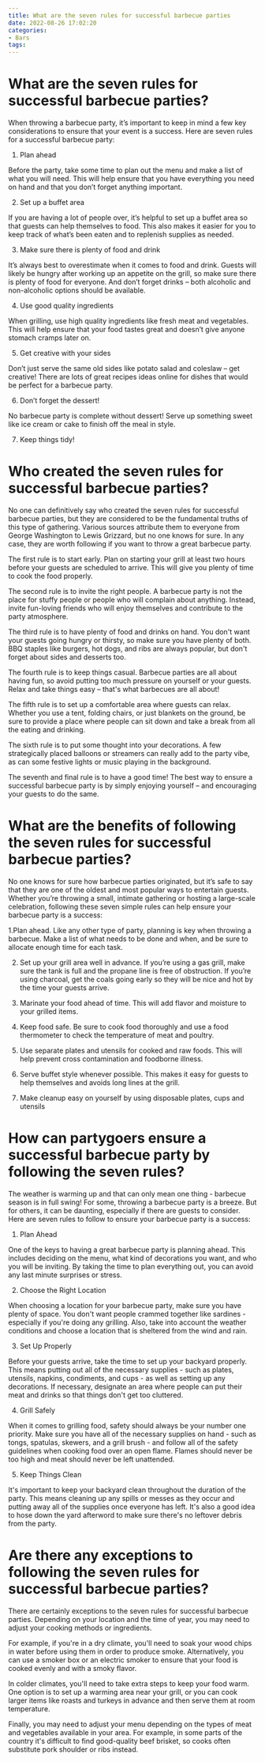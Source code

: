 ```yaml
---
title: What are the seven rules for successful barbecue parties
date: 2022-08-26 17:02:20
categories:
- Bars
tags:
---
```



#  What are the seven rules for successful barbecue parties?

When throwing a barbecue party, it’s important to keep in mind a few key considerations to ensure that your event is a success. Here are seven rules for a successful barbecue party:

1. Plan ahead

Before the party, take some time to plan out the menu and make a list of what you will need. This will help ensure that you have everything you need on hand and that you don’t forget anything important.

2. Set up a buffet area

If you are having a lot of people over, it’s helpful to set up a buffet area so that guests can help themselves to food. This also makes it easier for you to keep track of what’s been eaten and to replenish supplies as needed.

3. Make sure there is plenty of food and drink

It’s always best to overestimate when it comes to food and drink. Guests will likely be hungry after working up an appetite on the grill, so make sure there is plenty of food for everyone. And don’t forget drinks – both alcoholic and non-alcoholic options should be available.

4. Use good quality ingredients

When grilling, use high quality ingredients like fresh meat and vegetables. This will help ensure that your food tastes great and doesn’t give anyone stomach cramps later on.

5. Get creative with your sides

Don’t just serve the same old sides like potato salad and coleslaw – get creative! There are lots of great recipes ideas online for dishes that would be perfect for a barbecue party.

6. Don’t forget the dessert!

No barbecue party is complete without dessert! Serve up something sweet like ice cream or cake to finish off the meal in style.


7) Keep things tidy!

#  Who created the seven rules for successful barbecue parties?

No one can definitively say who created the seven rules for successful barbecue parties, but they are considered to be the fundamental truths of this type of gathering. Various sources attribute them to everyone from George Washington to Lewis Grizzard, but no one knows for sure. In any case, they are worth following if you want to throw a great barbecue party.

The first rule is to start early. Plan on starting your grill at least two hours before your guests are scheduled to arrive. This will give you plenty of time to cook the food properly.

The second rule is to invite the right people. A barbecue party is not the place for stuffy people or people who will complain about anything. Instead, invite fun-loving friends who will enjoy themselves and contribute to the party atmosphere.

The third rule is to have plenty of food and drinks on hand. You don't want your guests going hungry or thirsty, so make sure you have plenty of both. BBQ staples like burgers, hot dogs, and ribs are always popular, but don't forget about sides and desserts too.

The fourth rule is to keep things casual. Barbecue parties are all about having fun, so avoid putting too much pressure on yourself or your guests. Relax and take things easy – that's what barbecues are all about!

The fifth rule is to set up a comfortable area where guests can relax. Whether you use a tent, folding chairs, or just blankets on the ground, be sure to provide a place where people can sit down and take a break from all the eating and drinking.

The sixth rule is to put some thought into your decorations. A few strategically placed balloons or streamers can really add to the party vibe, as can some festive lights or music playing in the background.

The seventh and final rule is to have a good time! The best way to ensure a successful barbecue party is by simply enjoying yourself – and encouraging your guests to do the same.

#  What are the benefits of following the seven rules for successful barbecue parties?

No one knows for sure how barbecue parties originated, but it’s safe to say that they are one of the oldest and most popular ways to entertain guests. Whether you’re throwing a small, intimate gathering or hosting a large-scale celebration, following these seven simple rules can help ensure your barbecue party is a success:

1.Plan ahead. Like any other type of party, planning is key when throwing a barbecue. Make a list of what needs to be done and when, and be sure to allocate enough time for each task.

2. Set up your grill area well in advance. If you’re using a gas grill, make sure the tank is full and the propane line is free of obstruction. If you’re using charcoal, get the coals going early so they will be nice and hot by the time your guests arrive.

3. Marinate your food ahead of time. This will add flavor and moisture to your grilled items.

4. Keep food safe. Be sure to cook food thoroughly and use a food thermometer to check the temperature of meat and poultry.

5. Use separate plates and utensils for cooked and raw foods. This will help prevent cross contamination and foodborne illness.

6. Serve buffet style whenever possible. This makes it easy for guests to help themselves and avoids long lines at the grill.

7. Make cleanup easy on yourself by using disposable plates, cups and utensils

#  How can partygoers ensure a successful barbecue party by following the seven rules?

The weather is warming up and that can only mean one thing - barbecue season is in full swing! For some, throwing a barbecue party is a breeze. But for others, it can be daunting, especially if there are guests to consider. Here are seven rules to follow to ensure your barbecue party is a success:

1) Plan Ahead

One of the keys to having a great barbecue party is planning ahead. This includes deciding on the menu, what kind of decorations you want, and who you will be inviting. By taking the time to plan everything out, you can avoid any last minute surprises or stress.

2) Choose the Right Location

When choosing a location for your barbecue party, make sure you have plenty of space. You don't want people crammed together like sardines - especially if you're doing any grilling. Also, take into account the weather conditions and choose a location that is sheltered from the wind and rain.

3) Set Up Properly

Before your guests arrive, take the time to set up your backyard properly. This means putting out all of the necessary supplies - such as plates, utensils, napkins, condiments, and cups - as well as setting up any decorations. If necessary, designate an area where people can put their meat and drinks so that things don't get too cluttered.

4) Grill Safely

When it comes to grilling food, safety should always be your number one priority. Make sure you have all of the necessary supplies on hand - such as tongs, spatulas, skewers, and a grill brush - and follow all of the safety guidelines when cooking food over an open flame. Flames should never be too high and meat should never be left unattended.

5) Keep Things Clean

It's important to keep your backyard clean throughout the duration of the party. This means cleaning up any spills or messes as they occur and putting away all of the supplies once everyone has left. It's also a good idea to hose down the yard afterword to make sure there's no leftover debris from the party.

#  Are there any exceptions to following the seven rules for successful barbecue parties?

There are certainly exceptions to the seven rules for successful barbecue parties. Depending on your location and the time of year, you may need to adjust your cooking methods or ingredients.

For example, if you're in a dry climate, you'll need to soak your wood chips in water before using them in order to produce smoke. Alternatively, you can use a smoker box or an electric smoker to ensure that your food is cooked evenly and with a smoky flavor.

In colder climates, you'll need to take extra steps to keep your food warm. One option is to set up a warming area near your grill, or you can cook larger items like roasts and turkeys in advance and then serve them at room temperature.

Finally, you may need to adjust your menu depending on the types of meat and vegetables available in your area. For example, in some parts of the country it's difficult to find good-quality beef brisket, so cooks often substitute pork shoulder or ribs instead.